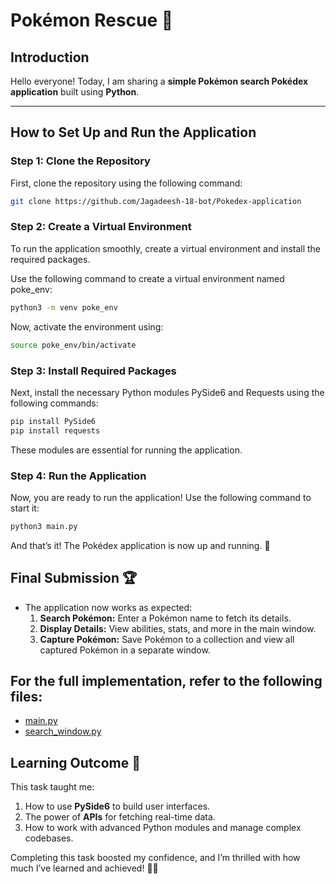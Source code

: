 # Pokémon Rescue 🌟

## Introduction  
Hello everyone! Today, I am sharing a **simple Pokémon search Pokédex application** built using **Python**.  

---

## How to Set Up and Run the Application  

### Step 1: Clone the Repository  
First, clone the repository using the following command:  

```bash
git clone https://github.com/Jagadeesh-18-bot/Pokedex-application
```
### Step 2: Create a Virtual Environment
To run the application smoothly, create a virtual environment and install the required packages.

Use the following command to create a virtual environment named poke_env:
```bash
python3 -m venv poke_env
```
Now, activate the environment using:
```bash
source poke_env/bin/activate
```
### Step 3: Install Required Packages
Next, install the necessary Python modules PySide6 and Requests using the following commands:
```bash
pip install PySide6
pip install requests
```
These modules are essential for running the application.
### Step 4: Run the Application
Now, you are ready to run the application! Use the following command to start it:
```bash
python3 main.py
```
And that’s it! The Pokédex application is now up and running. 🎉
## Final Submission 🏆
- The application now works as expected:
  1. **Search Pokémon:** Enter a Pokémon name to fetch its details.
  2. **Display Details:** View abilities, stats, and more in the main window.
  3. **Capture Pokémon:** Save Pokémon to a collection and view all captured Pokémon in a separate window.
## For the full implementation, refer to the following files:
- [main.py](https://github.com/Jagadeesh-18-bot/Pokedex-application/blob/main/main.py)
- [search_window.py](https://github.com/Jagadeesh-18-bot/Pokedex-application/blob/main/search_window.py)

## Learning Outcome 🌟
This task taught me:
1. How to use **PySide6** to build user interfaces.
2. The power of **APIs** for fetching real-time data.
3. How to work with advanced Python modules and manage complex codebases.

Completing this task boosted my confidence, and I’m thrilled with how much I’ve learned and achieved! 🎉🔥


